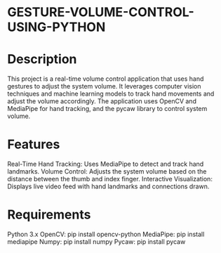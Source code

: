# GESTURE-VOLUME-CONTROL-USING-PYTHON

# Description
This project is a real-time volume control application that uses hand gestures to adjust the system volume. It leverages computer vision techniques and machine learning models to track hand movements and adjust the volume accordingly. The application uses OpenCV and MediaPipe for hand tracking, and the pycaw library to control system volume.

# Features
Real-Time Hand Tracking: Uses MediaPipe to detect and track hand landmarks.
Volume Control: Adjusts the system volume based on the distance between the thumb and index finger.
Interactive Visualization: Displays live video feed with hand landmarks and connections drawn.

# Requirements
Python 3.x
OpenCV: pip install opencv-python
MediaPipe: pip install mediapipe
Numpy: pip install numpy
Pycaw: pip install pycaw
